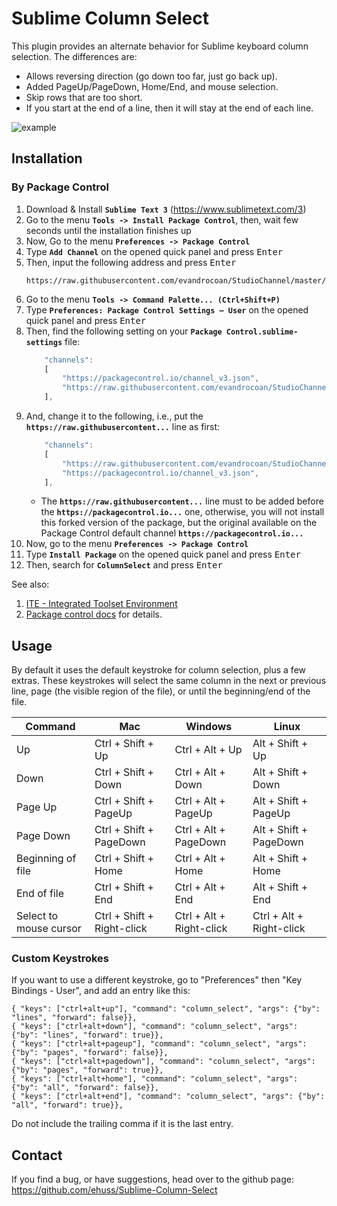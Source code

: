 # Sublime Column Select

This plugin provides an alternate behavior for Sublime keyboard column selection.  The differences are:

* Allows reversing direction (go down too far, just go back up).
* Added PageUp/PageDown, Home/End, and mouse selection.
* Skip rows that are too short.
* If you start at the end of a line, then it will stay at the end of each line.

![example](demo1.gif)


## Installation

### By Package Control

1. Download & Install **`Sublime Text 3`** (https://www.sublimetext.com/3)
1. Go to the menu **`Tools -> Install Package Control`**, then,
   wait few seconds until the installation finishes up
1. Now,
   Go to the menu **`Preferences -> Package Control`**
1. Type **`Add Channel`** on the opened quick panel and press <kbd>Enter</kbd>
1. Then,
   input the following address and press <kbd>Enter</kbd>
   ```
   https://raw.githubusercontent.com/evandrocoan/StudioChannel/master/channel.json
   ```
1. Go to the menu **`Tools -> Command Palette...
   (Ctrl+Shift+P)`**
1. Type **`Preferences:
   Package Control Settings – User`** on the opened quick panel and press <kbd>Enter</kbd>
1. Then,
   find the following setting on your **`Package Control.sublime-settings`** file:
   ```js
       "channels":
       [
           "https://packagecontrol.io/channel_v3.json",
           "https://raw.githubusercontent.com/evandrocoan/StudioChannel/master/channel.json",
       ],
   ```
1. And,
   change it to the following, i.e.,
   put the **`https://raw.githubusercontent...`** line as first:
   ```js
       "channels":
       [
           "https://raw.githubusercontent.com/evandrocoan/StudioChannel/master/channel.json",
           "https://packagecontrol.io/channel_v3.json",
       ],
   ```
   * The **`https://raw.githubusercontent...`** line must to be added before the **`https://packagecontrol.io...`** one, otherwise,
     you will not install this forked version of the package,
     but the original available on the Package Control default channel **`https://packagecontrol.io...`**
1. Now,
   go to the menu **`Preferences -> Package Control`**
1. Type **`Install Package`** on the opened quick panel and press <kbd>Enter</kbd>
1. Then,
search for **`ColumnSelect`** and press <kbd>Enter</kbd>

See also:
1. [ITE - Integrated Toolset Environment](https://github.com/evandrocoan/ITE)
1. [Package control docs](https://packagecontrol.io/docs/usage) for details.


## Usage
By default it uses the default keystroke for column selection, plus a few extras.  These keystrokes will select the same column in the next or previous line, page (the visible region of the file), or until the beginning/end of the file.

Command | Mac | Windows | Linux
------- | --- | ------- | -----
Up | Ctrl + Shift + Up | Ctrl + Alt + Up | Alt + Shift + Up
Down | Ctrl + Shift + Down | Ctrl + Alt + Down | Alt + Shift + Down
Page Up | Ctrl + Shift + PageUp | Ctrl + Alt + PageUp | Alt + Shift + PageUp
Page Down | Ctrl + Shift + PageDown | Ctrl + Alt + PageDown | Alt + Shift + PageDown
Beginning of file | Ctrl + Shift + Home | Ctrl + Alt + Home | Alt + Shift + Home
End of file | Ctrl + Shift + End | Ctrl + Alt + End | Alt + Shift + End
Select to mouse cursor | Ctrl + Shift + Right-click | Ctrl + Alt + Right-click | Ctrl + Alt + Right-click

### Custom Keystrokes

If you want to use a different keystroke, go to "Preferences" then "Key Bindings - User", and add an entry like this:

	{ "keys": ["ctrl+alt+up"], "command": "column_select", "args": {"by": "lines", "forward": false}},
	{ "keys": ["ctrl+alt+down"], "command": "column_select", "args": {"by": "lines", "forward": true}},
	{ "keys": ["ctrl+alt+pageup"], "command": "column_select", "args": {"by": "pages", "forward": false}},
	{ "keys": ["ctrl+alt+pagedown"], "command": "column_select", "args": {"by": "pages", "forward": true}},
	{ "keys": ["ctrl+alt+home"], "command": "column_select", "args": {"by": "all", "forward": false}},
	{ "keys": ["ctrl+alt+end"], "command": "column_select", "args": {"by": "all", "forward": true}},

Do not include the trailing comma if it is the last entry.

## Contact
If you find a bug, or have suggestions, head over to the github page:
https://github.com/ehuss/Sublime-Column-Select
